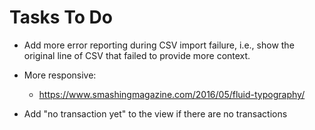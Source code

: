 # Tasks To Do

* Add more error reporting during CSV import failure, i.e., show the original line of CSV that failed to provide more context.

* More responsive:

  * https://www.smashingmagazine.com/2016/05/fluid-typography/
  
* Add "no transaction yet" to the view if there are no transactions
